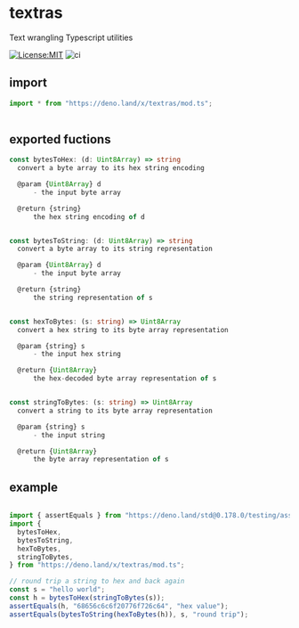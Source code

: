 # textras
Text wrangling Typescript utilities 

[![License:MIT](https://img.shields.io/badge/License-MIT-yellow.svg)](https://opensource.org/licenses/MIT)
![ci](https://github.com/bradclawsie/textras/workflows/ci/badge.svg)

## import

```ts
import * from "https://deno.land/x/textras/mod.ts";
    
```

## exported fuctions
```ts
const bytesToHex: (d: Uint8Array) => string
  convert a byte array to its hex string encoding

  @param {Uint8Array} d
      - the input byte array

  @return {string}
      the hex string encoding of d


const bytesToString: (d: Uint8Array) => string
  convert a byte array to its string representation

  @param {Uint8Array} d
      - the input byte array

  @return {string}
      the string representation of s


const hexToBytes: (s: string) => Uint8Array
  convert a hex string to its byte array representation

  @param {string} s
      - the input hex string

  @return {Uint8Array}
      the hex-decoded byte array representation of s


const stringToBytes: (s: string) => Uint8Array
  convert a string to its byte array representation

  @param {string} s
      - the input string

  @return {Uint8Array}
      the byte array representation of s

```

## example
```ts

import { assertEquals } from "https://deno.land/std@0.178.0/testing/asserts.ts";
import {
  bytesToHex,
  bytesToString,
  hexToBytes,
  stringToBytes,
} from "https://deno.land/x/textras/mod.ts";

// round trip a string to hex and back again
const s = "hello world";
const h = bytesToHex(stringToBytes(s));
assertEquals(h, "68656c6c6f20776f726c64", "hex value");
assertEquals(bytesToString(hexToBytes(h)), s, "round trip");
```

